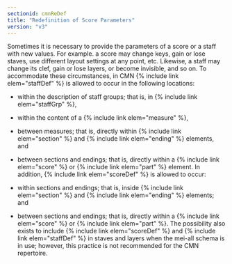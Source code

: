 ```yaml
---
sectionid: cmnReDef
title: "Redefinition of Score Parameters"
version: "v3"
---
```


Sometimes it is necessary to provide the parameters of a score or a staff with new values. For example. a score may change keys, gain or lose staves, use different layout settings at any point, etc. Likewise, a staff may change its clef, gain or lose layers, or become invisible, and so on. To accommodate these circumstances, in CMN {% include link elem="staffDef" %} is allowed to occur in the following locations:

- within the description of staff groups; that is, in {% include link elem="staffGrp" %},
- within the content of a {% include link elem="measure" %},
- between measures; that is, directly within {% include link elem="section" %} and {% include link elem="ending" %} elements, and
- between sections and endings; that is, directly within a {% include link elem="score" %} or {% include link elem="part" %} element.
In addition, {% include link elem="scoreDef" %} is allowed to occur:

- within sections and endings; that is, inside {% include link elem="section" %} and {% include link elem="ending" %} elements; and 
- between sections and endings; that is, directly within a {% include link elem="score" %} or {% include link elem="part" %}.
The possibility also exists to include {% include link elem="scoreDef" %} and {% include link elem="staffDef" %} in staves and layers when the mei-all schema is in use; however, this practice is not recommended for the CMN repertoire.
